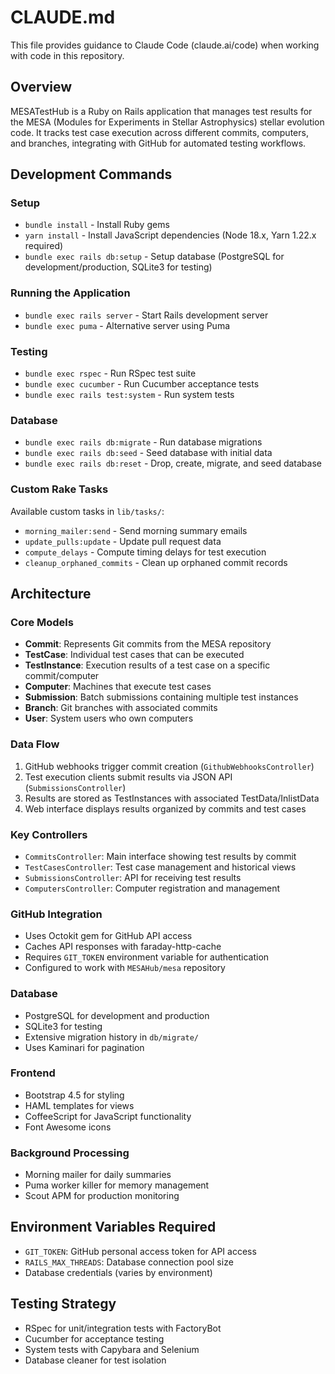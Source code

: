 # CLAUDE.md

This file provides guidance to Claude Code (claude.ai/code) when working with code in this repository.

## Overview

MESATestHub is a Ruby on Rails application that manages test results for the MESA (Modules for Experiments in Stellar Astrophysics) stellar evolution code. It tracks test case execution across different commits, computers, and branches, integrating with GitHub for automated testing workflows.

## Development Commands

### Setup
- `bundle install` - Install Ruby gems
- `yarn install` - Install JavaScript dependencies (Node 18.x, Yarn 1.22.x required)
- `bundle exec rails db:setup` - Setup database (PostgreSQL for development/production, SQLite3 for testing)

### Running the Application
- `bundle exec rails server` - Start Rails development server
- `bundle exec puma` - Alternative server using Puma

### Testing
- `bundle exec rspec` - Run RSpec test suite
- `bundle exec cucumber` - Run Cucumber acceptance tests
- `bundle exec rails test:system` - Run system tests

### Database
- `bundle exec rails db:migrate` - Run database migrations
- `bundle exec rails db:seed` - Seed database with initial data
- `bundle exec rails db:reset` - Drop, create, migrate, and seed database

### Custom Rake Tasks
Available custom tasks in `lib/tasks/`:
- `morning_mailer:send` - Send morning summary emails
- `update_pulls:update` - Update pull request data
- `compute_delays` - Compute timing delays for test execution
- `cleanup_orphaned_commits` - Clean up orphaned commit records

## Architecture

### Core Models
- **Commit**: Represents Git commits from the MESA repository
- **TestCase**: Individual test cases that can be executed
- **TestInstance**: Execution results of a test case on a specific commit/computer
- **Computer**: Machines that execute test cases
- **Submission**: Batch submissions containing multiple test instances
- **Branch**: Git branches with associated commits
- **User**: System users who own computers

### Data Flow
1. GitHub webhooks trigger commit creation (`GithubWebhooksController`)
2. Test execution clients submit results via JSON API (`SubmissionsController`)
3. Results are stored as TestInstances with associated TestData/InlistData
4. Web interface displays results organized by commits and test cases

### Key Controllers
- `CommitsController`: Main interface showing test results by commit
- `TestCasesController`: Test case management and historical views
- `SubmissionsController`: API for receiving test results
- `ComputersController`: Computer registration and management

### GitHub Integration
- Uses Octokit gem for GitHub API access
- Caches API responses with faraday-http-cache
- Requires `GIT_TOKEN` environment variable for authentication
- Configured to work with `MESAHub/mesa` repository

### Database
- PostgreSQL for development and production
- SQLite3 for testing
- Extensive migration history in `db/migrate/`
- Uses Kaminari for pagination

### Frontend
- Bootstrap 4.5 for styling
- HAML templates for views
- CoffeeScript for JavaScript functionality
- Font Awesome icons

### Background Processing
- Morning mailer for daily summaries
- Puma worker killer for memory management
- Scout APM for production monitoring

## Environment Variables Required
- `GIT_TOKEN`: GitHub personal access token for API access
- `RAILS_MAX_THREADS`: Database connection pool size
- Database credentials (varies by environment)

## Testing Strategy
- RSpec for unit/integration tests with FactoryBot
- Cucumber for acceptance testing
- System tests with Capybara and Selenium
- Database cleaner for test isolation